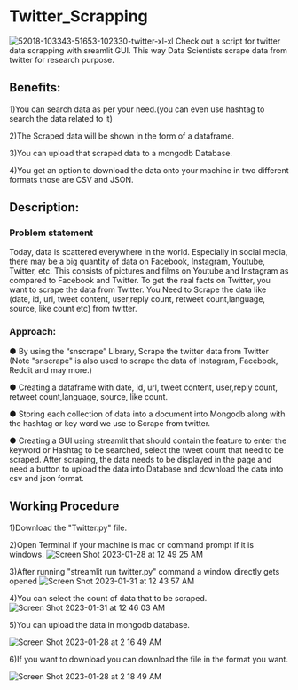 # Twitter_Scrapping

![52018-103343-51653-102330-twitter-xl-xl](https://user-images.githubusercontent.com/116914474/215165753-1ca890fa-5045-40bf-b8ab-0b745cb9e57c.jpg)
Check out a script for twitter data scrapping with sreamlit GUI. This way Data Scientists scrape data from twitter for research purpose.
## Benefits:

1)You can search data as per your need.(you can even use hashtag to search the data related to it)

2)The Scraped data will be shown in the form of a dataframe.

3)You can upload that scraped data to a mongodb Database.

4)You get an option to download the data onto your machine in two different formats those are CSV and JSON.

## Description:
### Problem statement
Today, data is scattered everywhere in the world. Especially in social media, there may be a big quantity of data on Facebook, Instagram, Youtube, Twitter, etc. This consists of pictures and films on Youtube and Instagram as compared to Facebook and Twitter. To get the real facts on Twitter, you want to scrape the data from Twitter. You Need to Scrape the data like (date, id, url, tweet content, user,reply count, retweet count,language, source, like count etc) from twitter.

### Approach:
● By using the “snscrape” Library, Scrape the twitter data from Twitter
(Note "snscrape" is also used to scrape the data of Instagram, Facebook, Reddit and may more.)

● Creating a dataframe with date, id, url, tweet content, user,reply count, retweet count,language, source, like count.

● Storing each collection of data into a document into Mongodb along with the hashtag or key word we use to Scrape from twitter.

● Creating a GUI using streamlit that should contain the feature to enter the keyword or Hashtag to be searched, select the tweet count that need to be scraped. After scraping, the data needs to be displayed in the page and need a button to upload the data into Database and download the data into csv and json format.
## Working Procedure
1)Download the "Twitter.py" file.

2)Open Terminal if your machine is mac or command prompt if it is windows.
![Screen Shot 2023-01-28 at 12 49 25 AM](https://user-images.githubusercontent.com/116914474/215178594-d0941770-2d78-40eb-82bb-01eaf5af48e5.png)

3)After running "streamlit run twitter.py" command a window directly gets opened
![Screen Shot 2023-01-31 at 12 43 57 AM](https://user-images.githubusercontent.com/116914474/215572875-618b2584-484d-4654-bc2b-76c72ea925b7.png)


4)You can select the count of data that to be scraped.
![Screen Shot 2023-01-31 at 12 46 03 AM](https://user-images.githubusercontent.com/116914474/215573213-b2f9060f-b0ae-4ecb-8d4d-21fe5091a07d.png)


5)You can upload the data in mongodb database.

![Screen Shot 2023-01-28 at 2 16 49 AM](https://user-images.githubusercontent.com/116914474/215194065-af831c3e-c4eb-4268-8608-ac0d633be567.png)


6)If you want to download you can download the file in the format you want.

![Screen Shot 2023-01-28 at 2 18 49 AM](https://user-images.githubusercontent.com/116914474/215194298-e88e7105-9edd-426e-947f-729c6118581c.png)

